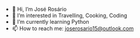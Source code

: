 - 👋 Hi, I’m José Rosário
- 👀 I’m interested in Travelling, Cooking, Coding
- 🌱 I’m currently learning Python
- 📫 How to reach me: joserosario15@outlook.com
